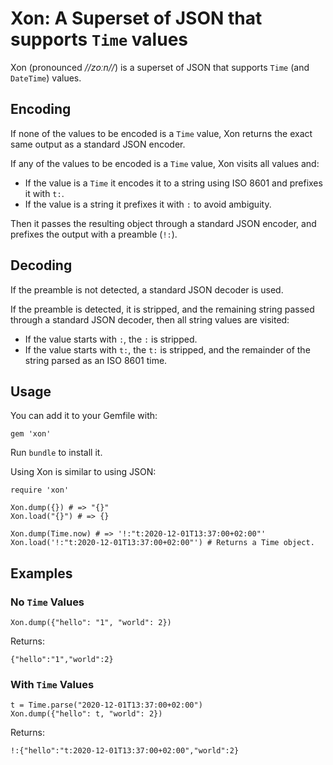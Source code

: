 # Xon: A Superset of JSON that supports `Time` values

Xon (pronounced *//zoːn//*) is a superset of JSON that supports `Time` (and `DateTime`) values.

## Encoding

If none of the values to be encoded is a `Time` value, Xon returns the exact same output as a standard JSON encoder.

If any of the values to be encoded is a `Time` value, Xon visits all values and:
* If the value is a `Time` it encodes it to a string using ISO 8601 and prefixes it with `t:`.
* If the value is a string it prefixes it with `:` to avoid ambiguity.

Then it passes the resulting object through a standard JSON encoder, and prefixes the output with a preamble (`!:`).

## Decoding

If the preamble is not detected, a standard JSON decoder is used.

If the preamble is detected, it is stripped, and the remaining string passed through a standard JSON decoder, then all string values are visited:
* If the value starts with `:`, the `:` is stripped.
* If the value starts with `t:`, the `t:` is stripped, and the remainder of the string parsed as an ISO 8601 time.

## Usage

You can add it to your Gemfile with:

```
gem 'xon'
```

Run `bundle` to install it.

Using Xon is similar to using JSON:

```
require 'xon'

Xon.dump({}) # => "{}"
Xon.load("{}") # => {}

Xon.dump(Time.now) # => '!:"t:2020-12-01T13:37:00+02:00"'
Xon.load('!:"t:2020-12-01T13:37:00+02:00"') # Returns a Time object.
```

## Examples

### No `Time` Values

```
Xon.dump({"hello": "1", "world": 2})
```

Returns:

```
{"hello":"1","world":2}
```

### With `Time` Values

```
t = Time.parse("2020-12-01T13:37:00+02:00")
Xon.dump({"hello": t, "world": 2})
```

Returns:

```
!:{"hello":"t:2020-12-01T13:37:00+02:00","world":2}
```
